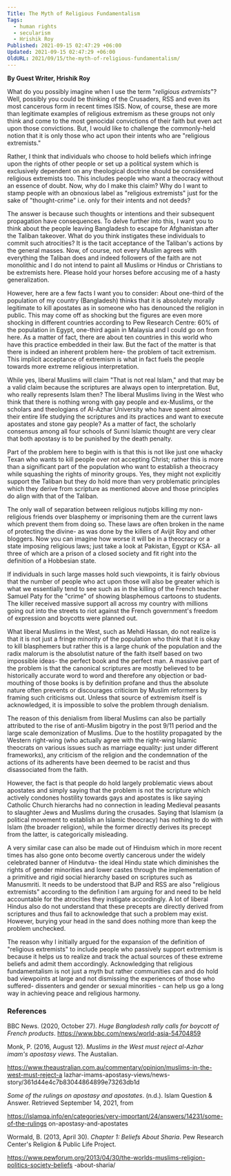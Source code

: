 ```yaml
---
Title: The Myth of Religious Fundamentalism 
Tags:
  - human rights
  - secularism
  - Hrishik Roy
Published: 2021-09-15 02:47:29 +06:00
Updated: 2021-09-15 02:47:29 +06:00
OldURL: 2021/09/15/the-myth-of-religious-fundamentalism/
---
```


<strong>By Guest Writer, Hrishik Roy</strong>

<span style="font-weight: 400;">What do you possibly imagine when I use the term "</span><i><span style="font-weight: 400;">religious extremists</span></i><span style="font-weight: 400;">"? Well, possibly you could be thinking of the Crusaders, RSS and even its most cancerous form in recent times ISIS. Now, of course, these are more than legitimate examples of religious extremism as these groups not only think and come to the most genocidal convictions of their faith but even act upon those convictions. But, I would like to challenge the commonly-held notion that it is only those who act upon their intents who are "religious extremists." </span>

<span style="font-weight: 400;">Rather, I think that individuals who choose to hold beliefs which infringe upon the rights of other people or set up a political system which is exclusively dependent on any theological doctrine should be considered religious extremists too. This includes people who want a theocracy without an essence of doubt. Now, why do I make this claim? Why do I want to stamp people with an obnoxious label as "religious extremists" just for the sake of "thought-crime" i.e. only for their intents and not deeds? </span>

<span style="font-weight: 400;">The answer is because such thoughts or intentions and their subsequent propagation have consequences. To delve further into this, I want you to think about the people leaving Bangladesh to escape for Afghanistan after the Taliban takeover. What do you think instigates these individuals to commit such atrocities? It is the tacit acceptance of the Taliban's actions by the general masses. Now, of course, not every Muslim agrees with everything the Taliban does and indeed followers of the faith are not monolithic and I do not intend to paint all Muslims or Hindus or Christians to be extremists here. Please hold your horses before accusing me of a hasty generalization. </span>

<span style="font-weight: 400;">However, here are a few facts I want you to consider: About one-third of the population of my country (Bangladesh) thinks that it is absolutely morally legitimate to kill apostates as in someone who has denounced the religion in public. This may come off as shocking but the figures are even more shocking in different countries according to Pew Research Centre: 60% of the population in Egypt, one-third again in Malaysia and I could go on from here. As a matter of fact, there are about ten countries in this world who have this practice embedded in their law. But the fact of the matter is that there is indeed an inherent problem here- the problem of tacit extremism. This implicit acceptance of extremism is what in fact fuels the people towards more extreme religious interpretation. </span>

<span style="font-weight: 400;">While yes, liberal Muslims will claim "That is not real Islam," and that may be a valid claim because the scriptures are always open to interpretation. But, who really represents Islam then? The liberal Muslims living in the West who think that there is nothing wrong with gay people and ex-Muslims, or the scholars and theologians of Al-Azhar University who have spent almost their entire life studying the scriptures and its practices and want to execute apostates and stone gay people? As a matter of fact, the scholarly consensus among all four schools of Sunni Islamic thought are very clear that both apostasy is to be punished by the death penalty.</span>

<span style="font-weight: 400;">Part of the problem here to begin with is that this is not like just one whacky Texan who wants to kill people over not accepting Christ; rather this is more than a significant part of the population who want to establish a theocracy while squashing the rights of minority groups. Yes, they might not explicitly support the Taliban but they do hold more than very problematic principles which they derive from scripture as mentioned above and those principles do align with that of the Taliban. </span>

<span style="font-weight: 400;">The only wall of separation between religious nutjobs killing my non-religious friends over blasphemy or imprisoning them are the current laws which prevent them from doing so. These laws are often broken in the name of protecting the divine- as was done by the killers of Avijit Roy and other bloggers. Now you can imagine how worse it will be in a theocracy or a state imposing religious laws; just take a look at Pakistan, Egypt or KSA- all three of which are a prison of a closed society and fit right into the definition of a Hobbesian state. </span>

<span style="font-weight: 400;">If individuals in such large masses hold such viewpoints, it is fairly obvious that the number of people who act upon those will also be greater which is what we essentially tend to see such as in the killing of the French teacher Samuel Paty for the "crime" of showing blasphemous cartoons to students. The killer received massive support all across my country with millions going out into the streets to riot against the French government's freedom of expression and boycotts were planned out. </span>

<span style="font-weight: 400;">What liberal Muslims in the West, such as Mehdi Hassan, do not realize is that it is not just a fringe minority of the population who think that it is okay to kill blasphemers but rather this is a large chunk of the population and the radix malorum is the absolutist nature of the faith itself based on two impossible ideas- the perfect book and the perfect man. A massive part of the problem is that the canonical scriptures are mostly believed to be historically accurate word to word and therefore any objection or bad-mouthing of those books is by definition profane and thus the absolute nature often prevents or discourages criticism by Muslim reformers by framing such criticisms out. Unless that source of extremism itself is acknowledged, it is impossible to solve the problem through denialism. </span>

<span style="font-weight: 400;">The reason of this denialism from liberal Muslims can also be partially attributed to the rise of anti-Muslim bigotry in the post 9/11 period and the large scale demonization of Muslims. Due to the hostility propagated by the Western right-wing (who actually agree with the right-wing Islamic theocrats on various issues such as marriage equality: just under different frameworks), any criticism of the religion and the condemnation of the actions of its adherents have been deemed to be racist and thus disassociated from the faith. </span>

<span style="font-weight: 400;">However, the fact is that people do hold largely problematic views about apostates and simply saying that the problem is not the scripture which actively condones hostility towards gays and apostates is like saying Catholic Church hierarchs had no connection in leading Medieval peasants to slaughter Jews and Muslims during the crusades. Saying that Islamism (a political movement to establish an Islamic theocracy) has nothing to do with Islam (the broader religion), while the former directly derives its precept from the latter, is categorically misleading.</span>

<span style="font-weight: 400;">A very similar case can also be made out of Hinduism which in more recent times has also gone onto become overtly cancerous under the widely celebrated banner of Hindutva- the ideal Hindu state which diminishes the rights of gender minorities and lower castes through the implementation of a primitive and rigid social hierarchy based on scriptures such as Manusmriti. It needs to be understood that BJP and RSS are also "religious extremists" according to the definition I am arguing for and need to be held accountable for the atrocities they instigate accordingly. A lot of liberal Hindus also do not understand that these precepts are directly derived from scriptures and thus fail to acknowledge that such a problem may exist. However, burying your head in the sand does nothing more than keep the problem unchecked. </span>

<span style="font-weight: 400;">The reason why I initially argued for the expansion of the definition of "religious extremists" to include people who passively support extremism is because it helps us to realize and track the actual sources of these extreme beliefs and admit them accordingly. Acknowledging that religious fundamentalism is not just a myth but rather communities can and do hold bad viewpoints at large and not dismissing the experiences of those who suffered- dissenters and gender or sexual minorities - can help us go a long way in achieving peace and religious harmony. </span>


### References

<span style="font-weight: 400;">BBC News. (2020, October 27). </span><i><span style="font-weight: 400;">Huge Bangladesh rally calls for boycott of French products</span></i><span style="font-weight: 400;">. </span><span style="font-weight: 400;">https://www.bbc.com/news/world-asia-54704859</span>

<span style="font-weight: 400;">Monk, P. (2016, August 12). </span><i><span style="font-weight: 400;">Muslims in the West must reject al-Azhar imam's apostasy views</span></i><span style="font-weight: 400;">. The Austalian. </span>

<span style="font-weight: 400;">https://www.theaustralian.com.au/commentary/opinion/muslims-in-the-west-must-reject-a</span> <span style="font-weight: 400;">lazhar-imams-apostasy-views/news-story/361d44e4c7b83044864899e73263db1d</span>

<i><span style="font-weight: 400;">Some of the rulings on apostasy and apostates</span></i><span style="font-weight: 400;">. (n.d.). Islam Question &amp; Answer. Retrieved September 14, 2021, from </span>

<span style="font-weight: 400;">https://islamqa.info/en/categories/very-important/24/answers/14231/some-of-the-rulings on-apostasy-and-apostates</span>

<span style="font-weight: 400;">Wormald, B. (2013, April 30). </span><i><span style="font-weight: 400;">Chapter 1: Beliefs About Sharia</span></i><span style="font-weight: 400;">. Pew Research Center's Religion &amp; Public Life Project. </span>

<span style="font-weight: 400;">https://www.pewforum.org/2013/04/30/the-worlds-muslims-religion-politics-society-beliefs</span> <span style="font-weight: 400;">-about-sharia/</span>
